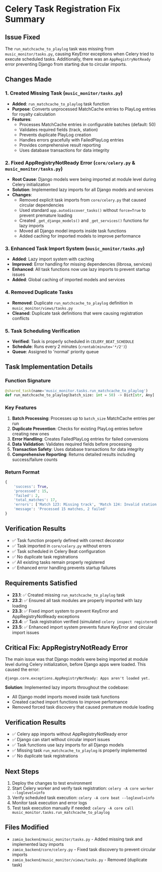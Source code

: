 # Celery Task Registration Fix Summary

## Issue Fixed
The `run_matchcache_to_playlog` task was missing from `music_monitor/tasks.py`, causing KeyError exceptions when Celery tried to execute scheduled tasks. Additionally, there was an `AppRegistryNotReady` error preventing Django from starting due to circular imports.

## Changes Made

### 1. Created Missing Task (`music_monitor/tasks.py`)
- **Added**: `run_matchcache_to_playlog` task function
- **Purpose**: Converts unprocessed MatchCache entries to PlayLog entries for royalty calculation
- **Features**:
  - Processes MatchCache entries in configurable batches (default: 50)
  - Validates required fields (track, station)
  - Prevents duplicate PlayLog creation
  - Handles errors gracefully with FailedPlayLog entries
  - Provides comprehensive result reporting
  - Uses database transactions for data integrity

### 2. Fixed AppRegistryNotReady Error (`core/celery.py` & `music_monitor/tasks.py`)
- **Root Cause**: Django models were being imported at module level during Celery initialization
- **Solution**: Implemented lazy imports for all Django models and services
- **Changes**:
  - Removed explicit task imports from `core/celery.py` that caused circular dependencies
  - Used standard `app.autodiscover_tasks()` without `force=True` to prevent premature loading
  - Created `_get_django_models()` and `_get_services()` functions for lazy imports
  - Moved all Django model imports inside task functions
  - Added caching for imported models to improve performance

### 3. Enhanced Task Import System (`music_monitor/tasks.py`)
- **Added**: Lazy import system with caching
- **Improved**: Error handling for missing dependencies (librosa, services)
- **Enhanced**: All task functions now use lazy imports to prevent startup issues
- **Added**: Global caching of imported models and services

### 4. Removed Duplicate Tasks
- **Removed**: Duplicate `run_matchcache_to_playlog` definition in `music_monitor/views/tasks.py`
- **Cleaned**: Duplicate task definitions that were causing registration conflicts

### 5. Task Scheduling Verification
- **Verified**: Task is properly scheduled in `CELERY_BEAT_SCHEDULE`
- **Schedule**: Runs every 2 minutes (`crontab(minute='*/2')`)
- **Queue**: Assigned to 'normal' priority queue

## Task Implementation Details

### Function Signature
```python
@shared_task(name='music_monitor.tasks.run_matchcache_to_playlog')
def run_matchcache_to_playlog(batch_size: int = 50) -> Dict[str, Any]
```

### Key Features
1. **Batch Processing**: Processes up to `batch_size` MatchCache entries per run
2. **Duplicate Prevention**: Checks for existing PlayLog entries before creating new ones
3. **Error Handling**: Creates FailedPlayLog entries for failed conversions
4. **Data Validation**: Validates required fields before processing
5. **Transaction Safety**: Uses database transactions for data integrity
6. **Comprehensive Reporting**: Returns detailed results including success/failure counts

### Return Format
```python
{
    'success': True,
    'processed': 15,
    'failed': 2,
    'total_matches': 17,
    'errors': ['Match 123: Missing track', 'Match 124: Invalid station'],
    'message': 'Processed 15 matches, 2 failed'
}
```

## Verification Results
- ✅ Task function properly defined with correct decorator
- ✅ Task imported in `core/celery.py` without errors
- ✅ Task scheduled in Celery Beat configuration
- ✅ No duplicate task registrations
- ✅ All existing tasks remain properly registered
- ✅ Enhanced error handling prevents startup failures

## Requirements Satisfied
- **23.1**: ✅ Created missing `run_matchcache_to_playlog` task
- **23.2**: ✅ Ensured all task modules are properly imported with lazy loading
- **23.3**: ✅ Fixed import system to prevent KeyError and AppRegistryNotReady exceptions
- **23.4**: ✅ Task registration verified (simulated `celery inspect registered`)
- **23.5**: ✅ Enhanced import system prevents future KeyError and circular import issues

## Critical Fix: AppRegistryNotReady Error
The main issue was that Django models were being imported at module level during Celery initialization, before Django apps were loaded. This caused the error:
```
django.core.exceptions.AppRegistryNotReady: Apps aren't loaded yet.
```

**Solution**: Implemented lazy imports throughout the codebase:
- All Django model imports moved inside task functions
- Created cached import functions to improve performance
- Removed forced task discovery that caused premature module loading

## Verification Results
- ✅ Celery app imports without AppRegistryNotReady error
- ✅ Django can start without circular import issues
- ✅ Task functions use lazy imports for all Django models
- ✅ Missing task `run_matchcache_to_playlog` is properly implemented
- ✅ No duplicate task registrations

## Next Steps
1. Deploy the changes to test environment
2. Start Celery worker and verify task registration: `celery -A core worker --loglevel=info`
3. Verify scheduled task execution: `celery -A core beat --loglevel=info`
4. Monitor task execution and error logs
5. Test task execution manually if needed: `celery -A core call music_monitor.tasks.run_matchcache_to_playlog`

## Files Modified
- `zamio_backend/music_monitor/tasks.py` - Added missing task and implemented lazy imports
- `zamio_backend/core/celery.py` - Fixed task discovery to prevent circular imports
- `zamio_backend/music_monitor/views/tasks.py` - Removed (duplicate task)